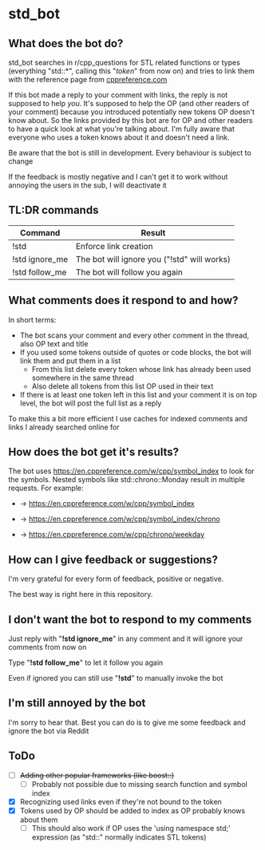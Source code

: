 # std_bot

## What does the bot do?
std_bot searches in r/cpp_questions for STL related functions or types (everything "std::\*", calling this "*token*" from now on) and tries to link them with the reference page from [cppreference.com](https://en.cppreference.com/w/)

If this bot made a reply to your comment with links, the reply is not supposed to help _you_. It's supposed to help the OP (and other readers of your comment) because you introduced potentially new tokens OP doesn't know about. So the links provided by this bot are for OP and other readers to have a quick look at what you're talking about. I'm fully aware that everyone who uses a token knows about it and doesn't need a link.

Be aware that the bot is still in development. Every behaviour is subject to change

If the feedback is mostly negative and I can't get it to work without annoying the users in the sub, I will deactivate it

## TL:DR commands

| Command        | Result                                      |
| -------------- | ------------------------------------------- |
| !std           | Enforce link creation                       |
| !std ignore_me | The bot will ignore you ("!std" will works) |
| !std follow_me | The bot will follow you again               |

## What comments does it respond to and how?

In short terms:

- The bot scans your comment and every other comment in the thread, also OP text and title
- If you used some tokens outside of quotes or code blocks, the bot will link them and put them in a list
  - From this list delete every token whose link has already been used somewhere in the same thread
  - Also delete all tokens from this list OP used in their text
- If there is at least one token left in this list and your comment it is on top level, the bot will post the full list as a reply

To make this a bit more efficient I use caches for indexed comments and links I already searched online for

## How does the bot get it's results?

The bot uses https://en.cppreference.com/w/cpp/symbol_index to look for the symbols. Nested symbols like std::chrono::Monday result in multiple requests. For example:

- -> https://en.cppreference.com/w/cpp/symbol_index

- -> https://en.cppreference.com/w/cpp/symbol_index/chrono

- -> https://en.cppreference.com/w/cpp/chrono/weekday

## How can I give feedback or suggestions?

I'm very grateful for every form of feedback, positive or negative.

The best way is right here in this repository.

## I don't want the bot to respond to my comments

Just reply with "**!std ignore_me**" in any comment and it will ignore your comments from now on

Type "**!std follow_me**" to let it follow you again

Even if ignored you can still use "**!std**" to manually invoke the bot

## I'm still annoyed by the bot

I'm sorry to hear that. Best you can do is to give me some feedback and ignore the bot via Reddit

## ToDo

- [ ] ~~Adding other popular frameworks (like boost::)~~
  - [ ] Probably not possible due to missing search function and symbol index
- [x] Recognizing used links even if they're not bound to the token
- [x] Tokens used by OP should be added to index as OP probably knows about them
  - [ ] This should also work if OP uses the 'using namespace std;' expression (as "std::" normally indicates STL tokens)
